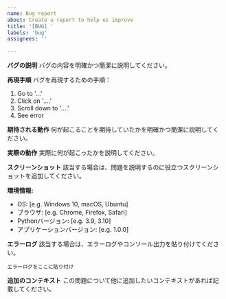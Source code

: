 ```yaml
---
name: Bug report
about: Create a report to help us improve
title: '[BUG] '
labels: 'bug'
assignees: ''

---
```


**バグの説明**
バグの内容を明確かつ簡潔に説明してください。

**再現手順**
バグを再現するための手順：
1. Go to '...'
2. Click on '....'
3. Scroll down to '....'
4. See error

**期待される動作**
何が起こることを期待していたかを明確かつ簡潔に説明してください。

**実際の動作**
実際に何が起こったかを説明してください。

**スクリーンショット**
該当する場合は、問題を説明するのに役立つスクリーンショットを追加してください。

**環境情報:**
 - OS: [e.g. Windows 10, macOS, Ubuntu]
 - ブラウザ: [e.g. Chrome, Firefox, Safari]
 - Pythonバージョン: [e.g. 3.9, 3.10]
 - アプリケーションバージョン: [e.g. 1.0.0]

**エラーログ**
該当する場合は、エラーログやコンソール出力を貼り付けてください。

```
エラーログをここに貼り付け
```

**追加のコンテキスト**
この問題について他に追加したいコンテキストがあれば記載してください。